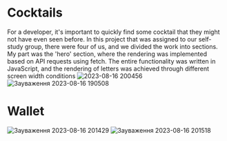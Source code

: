# Cocktails
For a developer, it's important to quickly find some cocktail that they might not have even seen before. In this project that was assigned to our self-study group, there were four of us, and we divided the work into sections.
My part was the 'hero' section, where the rendering was implemented based on API requests using fetch. The entire functionality was written in JavaScript, and the rendering of letters was achieved through different screen width conditions
![2023-08-16 200456](https://github.com/Zhe1a/Zhe1a/assets/108029808/7186045c-9a47-4c9e-84d9-66400798b74a)
![Зауваження 2023-08-16 190508](https://github.com/Zhe1a/Zhe1a/assets/108029808/77d74b7c-6c92-497e-824f-e9a2578f681e)

# Wallet

![Зауваження 2023-08-16 201429](https://github.com/Zhe1a/Zhe1a/assets/108029808/35925a4e-8b79-4d3a-afd9-70fb2a167614)
![Зауваження 2023-08-16 201518](https://github.com/Zhe1a/Zhe1a/assets/108029808/2462132f-8348-4945-8338-4b9fe4eaec40)
<!--


**Zhe1a/Zhe1a** is a ✨ _special_ ✨ repository because its `README.md` (this file) appears on your GitHub profile.

Here are some ideas to get you started:

- 🔭 I’m currently working on ...
- 🌱 I’m currently learning ...
- 👯 I’m looking to collaborate on ...
- 🤔 I’m looking for help with ...
- 💬 Ask me about ...

- 📫 How to reach me: ...
- 😄 Pronouns: ...
- ⚡ Fun fact: ...!
2)

-->
